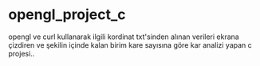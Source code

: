 # opengl_project_c
 opengl ve curl kullanarak ilgili kordinat txt'sinden alınan verileri ekrana çizdiren ve şekilin içinde kalan birim kare sayısına göre kar analizi yapan c projesi..
